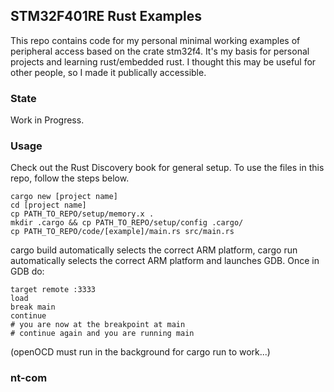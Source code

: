## STM32F401RE Rust Examples

This repo contains code for my personal minimal working examples of peripheral access based on the crate stm32f4.
It's my basis for personal projects and learning rust/embedded rust. I thought this may be useful for other people, so I made it publically accessible.

### State
Work in Progress.

### Usage

Check out the Rust Discovery book for general setup. To use the files in this repo, follow the steps below.

```console
cargo new [project name]
cd [project name]
cp PATH_TO_REPO/setup/memory.x .
mkdir .cargo && cp PATH_TO_REPO/setup/config .cargo/
cp PATH_TO_REPO/code/[example]/main.rs src/main.rs
```

cargo build automatically selects the correct ARM platform, 
cargo run automatically selects the correct ARM platform and launches GDB.
Once in GDB do:

```console
target remote :3333
load
break main
continue 	
# you are now at the breakpoint at main
# continue again and you are running main
```

(openOCD must run in the background for cargo run to work...) 

### nt-com
